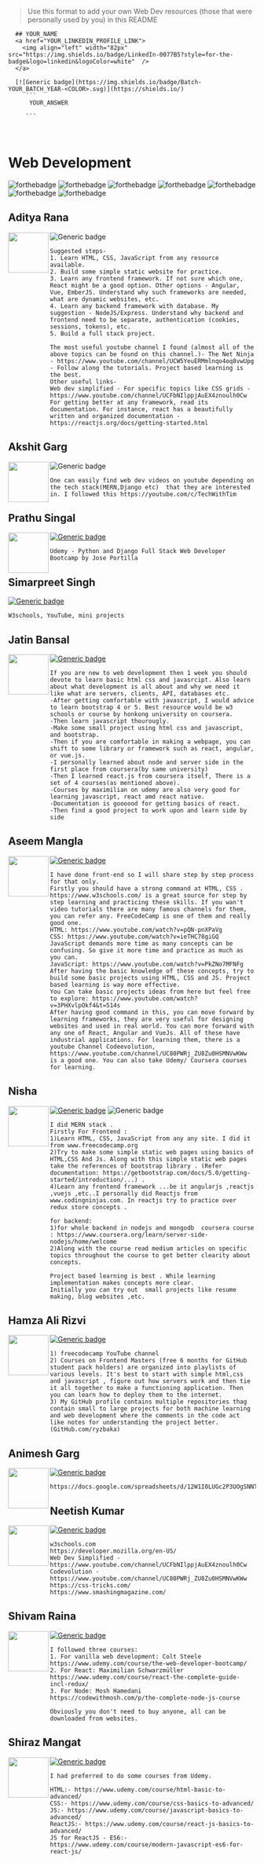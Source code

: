   > Use this format to add your own Web Dev resources (those that were personally used by you) in this README
  ```
    ## YOUR_NAME
    <a href="YOUR_LINKEDIN_PROFILE_LINK">
      <img align="left" width="82px" src="https://img.shields.io/badge/LinkedIn-0077B5?style=for-the-badge&logo=linkedin&logoColor=white"  />
    </a>

    [![Generic badge](https://img.shields.io/badge/Batch-YOUR_BATCH_YEAR-<COLOR>.svg)](https://shields.io/)
       ```
        YOUR_ANSWER

       ```  
  ```
<br />

# Web Development
![forthebadge](https://img.shields.io/badge/HTML-239120?style=for-the-badge&logo=html5&logoColor=white)
![forthebadge](https://img.shields.io/badge/CSS-239120?&style=for-the-badge&logo=css3&logoColor=white)
![forthebadge](https://img.shields.io/badge/JavaScript-F7DF1E?style=for-the-badge&logo=javascript&logoColor=black)
![forthebadge](https://img.shields.io/badge/Node.js-43853D?style=for-the-badge&logo=node-dot-js&logoColor=white)
![forthebadge](https://img.shields.io/badge/React-20232A?style=for-the-badge&logo=react&logoColor=61DAFB)
![forthebadge](https://img.shields.io/badge/Vue.js-35495E?style=for-the-badge&logo=vue-dot-js&logoColor=4FC08D)
![forthebadge](https://img.shields.io/badge/Angular-DD0031?style=for-the-badge&logo=angular&logoColor=white)

## Aditya Rana
<a href="https://www.linkedin.com/in/aditya-rana-swe/">
  <img align="left" width="82px" src="https://img.shields.io/badge/LinkedIn-0077B5?style=for-the-badge&logo=linkedin&logoColor=white"  />
</a>

![Generic badge](https://img.shields.io/badge/Batch-2023-<COLOR>.svg)
```
Suggested steps-
1. Learn HTML, CSS, JavaScript from any resource available.
2. Build some simple static website for practice.
3. Learn any frontend framework. If not sure which one, React might be a good option. Other options - Angular, Vue, EmberJS. Understand why such frameworks are needed, what are dynamic websites, etc.
4. Learn any backend framework with database. My suggestion - NodeJS/Express. Understand why backend and frontend need to be separate, authentication (cookies, sessions, tokens), etc.
5. Build a full stack project.

The most useful youtube channel I found (almost all of the above topics can be found on this channel.)- The Net Ninja - https://www.youtube.com/channel/UCW5YeuERMmlnqo4oq8vwUpg - Follow along the tutorials. Project based learning is the best.
Other useful links-
Web dev simplified - For specific topics like CSS grids - https://www.youtube.com/channel/UCFbNIlppjAuEX4znoulh0Cw
For getting better at any framework, read its documentation. For instance, react has a beautifully written and organized documentation - https://reactjs.org/docs/getting-started.html
```

## Akshit Garg
<a href="https://www.linkedin.com/in/akshit-garg-2088008a">
  <img align="left" width="82px" src="https://img.shields.io/badge/LinkedIn-0077B5?style=for-the-badge&logo=linkedin&logoColor=white"  />
</a>

![Generic badge](https://img.shields.io/badge/Batch-2022-<COLOR>.svg)
```
One can easily find web dev videos on youtube depending on the tech stack(MERN,Django etc)  that they are interested in. I followed this https://youtube.com/c/TechWithTim
```

## Prathu Singal
<a href="https://www.linkedin.com/in/prathusingal/">
  <img align="left" width="82px" src="https://img.shields.io/badge/LinkedIn-0077B5?style=for-the-badge&logo=linkedin&logoColor=white"  />
</a>

[![Generic badge](https://img.shields.io/badge/Bacth-2022-<COLOR>.svg)](https://shields.io/)
```
Udemy - Python and Django Full Stack Web Developer Bootcamp by Jose Portilla
```

## Simarpreet Singh

[![Generic badge](https://img.shields.io/badge/Batch-2021-<COLOR>.svg)](https://shields.io/)
```
W3schools, YouTube, mini projects
```

## Jatin Bansal
<a href="https://www.linkedin.com/in/bansaljatin05/">
  <img align="left" width="82px" src="https://img.shields.io/badge/LinkedIn-0077B5?style=for-the-badge&logo=linkedin&logoColor=white"  />
</a>

[![Generic badge](https://img.shields.io/badge/Batch-2023-<COLOR>.svg)](https://shields.io/)
```
If you are new to web development then 1 week you should devote to learn basic html css and javasrcipt. Also learn about what development is all about and why we need it like what are servers, clients, API, databases etc.
-After getting comfortable with javascript, I would advice to learn bootstrap 4 or 5. Best resource would be w3 schools or course by honkong university on coursera.
-Then learn javascript thourougly.
-Make some small project using html css and javascript, and bootstrap.
-Then if you are comfortable in making a webpage, you can shift to some library or framework such as react, angular, or vue.js.
-I personally learned about node and server side in the first place from coursera(by same university)
-Then I learned react.js from coursera itself, There is a set of 4 courses(as mentioned above).
-Courses by maximilian on udemy are also very good for learning javascript, react amd react native.
-Documentation is goooood for getting basics of react.
-Then find a good project to work upon and learn side by side
```

## Aseem Mangla
<a href="https://www.linkedin.com/in/aseem-mangla-52752a191/">
  <img align="left" width="82px" src="https://img.shields.io/badge/LinkedIn-0077B5?style=for-the-badge&logo=linkedin&logoColor=white"  />
</a>

[![Generic badge](https://img.shields.io/badge/Batch-2023-<COLOR>.svg)](https://shields.io/)
```
I have done front-end so I will share step by step process for that only.
Firstly you should have a strong command at HTML, CSS .
https://www.w3schools.com/ is a great source for step by step learning and practicing these skills. If you wan't video tutorials there are many famous channels for them, you can refer any. FreeCodeCamp is one of them and really good one.
HTML: https://www.youtube.com/watch?v=pQN-pnXPaVg
CSS: https://www.youtube.com/watch?v=ieTHC78giGQ
JavaScript demands more time as many concepts can be confusing. So give it more time and practice as much as you can.
JavaScript: https://www.youtube.com/watch?v=PkZNo7MFNFg
After having the basic knowledge of these concepts, try to build some basic projects using HTML, CSS and JS. Project based learning is way more effective. 
You Can take basic projects ideas from here but feel free to explore: https://www.youtube.com/watch?v=3PHXvlpOkf4&t=514s
After having good command in this, you can move forward by learning frameworks, they are very useful for designing websites and used in real world. You can more forward with any one of React, Angular and VueJs. All of these have industrial applications. For learning them, there is a youtube Channel Codeevolution, https://www.youtube.com/channel/UC80PWRj_ZU8Zu0HSMNVwKWw is a good one. You can also take Udemy/ Coursera courses for learning.
```

## Nisha
<a href="https://www.linkedin.com/in/nisha-270102/">
  <img align="left" width="82px" src="https://img.shields.io/badge/LinkedIn-0077B5?style=for-the-badge&logo=linkedin&logoColor=white"  />
</a>

[![Generic badge](https://img.shields.io/badge/Batch-2023-<COLOR>.svg)](https://shields.io/)
![Generic badge](https://img.shields.io/badge/R%26D-member-blue)
```
I did MERN stack .
Firstly For Frontend :
1)Learn HTML, CSS, JavaScript from any any site. I did it from www.freecodecamp.org
2)Try to make some simple static web pages using basics of HTML,CSS And Js. Along with this simple static web pages take the references of bootstrap library . (Refer documentation: https://getbootstrap.com/docs/5.0/getting-started/introduction/...) . 
4)Learn any frontend framework ...be it angularjs ,reactjs ,vuejs ,etc..I personally did Reactjs from www.codingninjas.com. In reactjs try to practice over redux store concepts .

for backend:
1)for whole backend in nodejs and mongodb  coursera course : https://www.coursera.org/learn/server-side-nodejs/home/welcome
2)Along with the course read medium articles on specific topics throughout the course to get better clearity about concepts.

Project based learning is best . While learning implementation makes concepts more clear.
Initially you can try out  small projects like resume making, blog websites ,etc.
```

## Hamza Ali Rizvi
<a href="https://www.google.com/url?sa=t&source=web&rct=j&url=https://in.linkedin.com/in/hamza-ali-rizvi-643251148&ved=2ahUKEwigucC0_pjvAhXUzDgGHbRtAc0QFjAAegQIBBAD&usg=AOvVaw24-9JNnsqInKEHeEtsV2HQ">
  <img align="left" width="82px" src="https://img.shields.io/badge/LinkedIn-0077B5?style=for-the-badge&logo=linkedin&logoColor=white"  />
</a>

[![Generic badge](https://img.shields.io/badge/Batch-2021-<COLOR>.svg)](https://shields.io/)
```
1) freecodecamp YouTube channel
2) Courses on Frontend Masters (free 6 months for GitHub student pack holders) are organized into playlists of various levels. It's best to start with simple html,css and javascript , figure out how servers work and then tie it all together to make a functioning application. Then you can learn how to deploy them to the internet.
3) My GitHub profile contains multiple repositories thag contain small to large projects for both machine learning and web development where the comments in the code act like notes for understanding the project better. (GitHub.com/ryzbaka)
```

## Animesh Garg
<a href="https://www.linkedin.com/in/animesh-garg-15997a145/">
  <img align="left" width="82px" src="https://img.shields.io/badge/LinkedIn-0077B5?style=for-the-badge&logo=linkedin&logoColor=white"  />
</a>

[![Generic badge](https://img.shields.io/badge/Batch-2021-<COLOR>.svg)](https://shields.io/)
```
https://docs.google.com/spreadsheets/d/12W1I0LUGc2P3UOgSNNTTvF1tY0njTbh4fy_ZLV3h3xs/edit#gid=1172747422
```

## Neetish Kumar
<a href="www.linkedin.com/in/neetishkumar99">
  <img align="left" width="82px" src="https://img.shields.io/badge/LinkedIn-0077B5?style=for-the-badge&logo=linkedin&logoColor=white"  />
</a>

[![Generic badge](https://img.shields.io/badge/Batch-2022-<COLOR>.svg)](https://shields.io/)
```
w3schools.com
https://developer.mozilla.org/en-US/
Web Dev Simplified - https://www.youtube.com/channel/UCFbNIlppjAuEX4znoulh0Cw
Codevolution - https://www.youtube.com/channel/UC80PWRj_ZU8Zu0HSMNVwKWw
https://css-tricks.com/
https://www.smashingmagazine.com/
```

## Shivam Raina
<a href="www.linkedin.com/in/shivamraina">
  <img align="left" width="82px" src="https://img.shields.io/badge/LinkedIn-0077B5?style=for-the-badge&logo=linkedin&logoColor=white"  />
</a>

[![Generic badge](https://img.shields.io/badge/Batch-2022-<COLOR>.svg)](https://shields.io/)
```
I followed three courses:
1. For vanilla web development: Colt Steele
https://www.udemy.com/course/the-web-developer-bootcamp/
2. For React: Maximilian Schwarzmüller
https://www.udemy.com/course/react-the-complete-guide-incl-redux/
3. For Node: Mosh Hamedani
https://codewithmosh.com/p/the-complete-node-js-course

Obviously you don't need to buy anyone, all can be downloaded from websites.
```


## Shiraz Mangat
<a href="https://www.linkedin.com/in/shiraz-mangat-33b4ba220/">
  <img align="left" width="82px" src="https://img.shields.io/badge/LinkedIn-0077B5?style=for-the-badge&logo=linkedin&logoColor=white"  />
</a>

[![Generic badge](https://img.shields.io/badge/Batch-2022-<COLOR>.svg)](https://shields.io/)
```
I had preferred to do some courses from Udemy.

HTML:- https://www.udemy.com/course/html-basic-to-advanced/
CSS:- https://www.udemy.com/course/css-basics-to-advanced/
JS:- https://www.udemy.com/course/javascript-basics-to-advanced/
ReactJS:- https://www.udemy.com/course/react-js-basics-to-advanced/
JS for ReactJS - ES6:- https://www.udemy.com/course/modern-javascript-es6-for-react-js/
```


